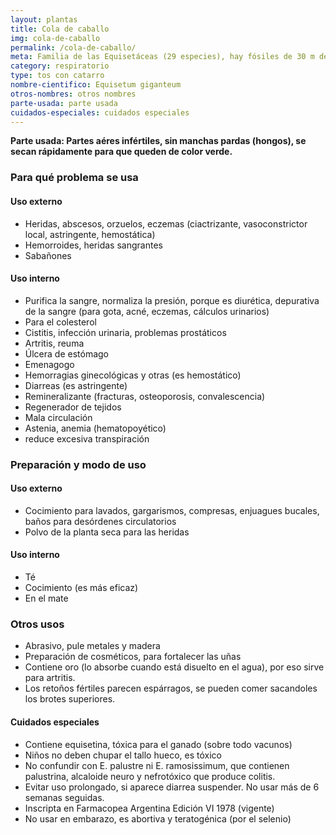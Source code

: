 ```yaml
---
layout: plantas
title: Cola de caballo
img: cola-de-caballo
permalink: /cola-de-caballo/
meta: Familia de las Equisetáceas (29 especies), hay fósiles de 30 m de alto. Son reliquias botánicas, no tienen flores ni semillas sino esporos. Tiene rizomas y tallos articulados. Brotes fértiles e infértiles.
category: respiratorio
type: tos con catarro
nombre-cientifico: Equisetum giganteum
otros-nombres: otros nombres
parte-usada: parte usada
cuidados-especiales: cuidados especiales
---
```



<b>Parte usada: Partes aéres infértiles, sin manchas pardas (hongos), se secan rápidamente para que queden de color verde.</b>

<h3>Para qué problema se usa</h3>
<h4>Uso externo</h4>
<ul>
<li>Heridas, abscesos, orzuelos, eczemas (ciactrizante, vasoconstrictor local, astringente, hemostática)</li>
<li>Hemorroides, heridas sangrantes</li>
<li>Sabañones</li>
</ul>

<h4>Uso interno</h4>
<ul>
<li>Purifica la sangre, normaliza la presión, porque es diurética, depurativa de la sangre (para gota, acné, eczemas, cálculos urinarios)</li>
<li>Para el colesterol</li>
<li>Cistitis, infección urinaria, problemas prostáticos</li>
<li>Artritis, reuma</li>
<li>Úlcera de estómago</li>
<li>Emenagogo</li>
<li>Hemorragias ginecológicas y otras (es hemostático)</li>
<li>Diarreas (es astringente)</li>
<li>Remineralizante (fracturas, osteoporosis, convalescencia)</li>
<li>Regenerador de tejidos</li>
<li>Mala circulación</li>
<li>Astenia, anemia (hematopoyético)</li>
<li>reduce excesiva transpiración</li>
</ul>

<h3>Preparación y modo de uso</h3>

<h4>Uso externo</h4>
<ul>
<li>Cocimiento para lavados, gargarismos, compresas, enjuagues bucales, baños para desórdenes circulatorios</li>
<li>Polvo de la planta seca para las heridas</li>
</ul>

<h4>Uso interno</h4>
<ul>
<li>Té</li>
<li>Cocimiento (es más eficaz)</li>
<li>En el mate</li>
</ul>

<h3>Otros usos</h3>
<ul>
<li>Abrasivo, pule metales y madera</li>
<li>Preparación de cosméticos, para fortalecer las uñas</li>
<li>Contiene oro (lo absorbe cuando está disuelto en el agua), por eso sirve para artritis.</li>
<li>Los retoños fértiles parecen espárragos, se pueden comer sacandoles los brotes superiores.</li>
</ul>

<h4>Cuidados especiales</h4>
<ul>
<li>Contiene equisetina, tóxica para el ganado (sobre todo vacunos)</li>
<li>Niños no deben chupar el tallo hueco, es tóxico</li>
<li>No confundir con E. palustre ni E. ramosissimum, que contienen palustrina, alcaloide neuro y nefrotóxico que produce colitis.</li>
<li>Evitar uso prolongado, si aparece diarrea suspender. No usar más de 6 semanas seguidas.</li>
<li>Inscripta en Farmacopea Argentina Edición VI 1978 (vigente)</li>
<li>No usar en embarazo, es abortiva y teratogénica (por el selenio)</li>
</ul>